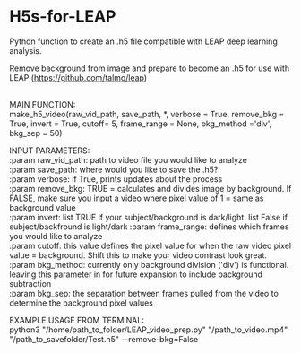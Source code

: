 # H5s-for-LEAP
Python function to create an .h5 file compatible with LEAP deep learning analysis.

Remove background from image and prepare to become an .h5 for use with LEAP (https://github.com/talmo/leap)
 <br />
  <br />




MAIN FUNCTION: <br />
make_h5_video(raw_vid_path, save_path, *, verbose = True, remove_bkg = True, invert = True,
              cutoff= 5, frame_range = None, bkg_method ='div', bkg_sep = 50)


INPUT PARAMETERS:<br />
:param raw_vid_path: path to video file you would like to analyze <br />
:param save_path: where would you like to save the .h5? <br />
:param verbose: if True, prints updates about the process <br />
:param remove_bkg: TRUE = calculates and divides image by background. If FALSE, make sure you input a video where pixel value of 1 = same as background value <br />
:param invert: list TRUE if your subject/background is dark/light. list False if subject/backfround is light/dark
:param frame_range: defines which frames you would like to analyze  <br />
:param cutoff: this value defines the pixel value for when the raw video pixel value = background. Shift this to
    make your video contrast look great.  <br />
:param bkg_method: currently only background division ('div') is functional. leaving this parameter in for future
    expansion to include background subtraction  <br />
:param bkg_sep: the separation between frames pulled from the video to determine the background pixel values  <br />



EXAMPLE USAGE FROM TERMINAL: <br />
python3 "/home/path_to_folder/LEAP_video_prep.py" "/path_to_video.mp4" "/path_to_savefolder/Test.h5" --remove-bkg=False
